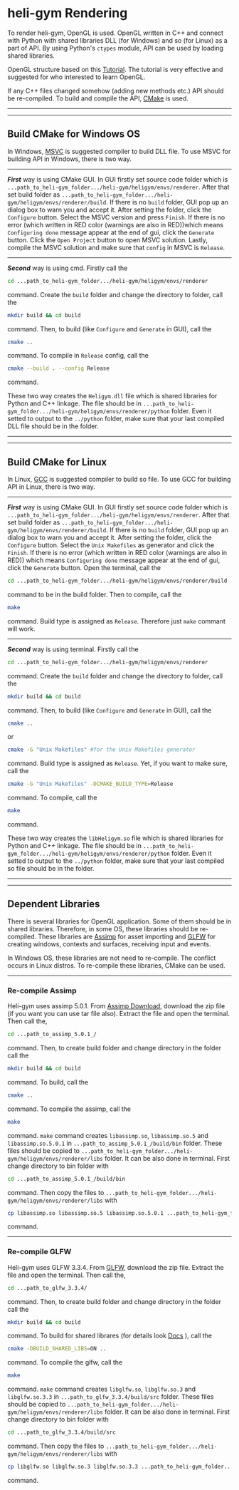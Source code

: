 # **heli-gym Rendering**
To render heli-gym, OpenGL is used. OpenGL written in C++ and connect with Python with shared libraries DLL (for Windows) and so (for Linux) as a part of API. By using Python's `ctypes` module, API can be used by loading shared libraries.

OpenGL structure based on this [Tutorial](https://learnopengl.com). The tutorial is very effective and suggested for who interested to learn OpenGL.

If any C++ files changed somehow (adding new methods etc.) API should be re-compiled. To build and compile the API, [CMake](https://cmake.org) is used. 

---
---

## **Build CMake for Windows OS**
In Windows, [MSVC](https://visualstudio.microsoft.com/vs/features/cplusplus/) is suggested compiler to build DLL file. To use MSVC for building API in Windows, there is two way. 

---

_**First**_ way is using CMake GUI. In GUI firstly set source code folder which is `...path_to_heli-gym_folder.../heli-gym/heligym/envs/renderer`. After that set build folder as `...path_to_heli-gym_folder.../heli-gym/heligym/envs/renderer/build`. If there is no `build` folder, GUI pop up an dialog box to warn you and accept it. After setting the folder, click the `Configure` button. Select the MSVC version and press `Finish`. If there is no error (which written in RED color (warnings are also in RED))which means `Configuring done` message appear at the end of gui, click the `Generate` button. Click the `Open Project` button to open MSVC solution. Lastly, compile the MSVC solution and make sure that `config` in MSVC is `Release`.

---

_**Second**_ way is using cmd. Firstly call the 
```bash
cd ...path_to_heli-gym_folder.../heli-gym/heligym/envs/renderer
```
command. Create the `build` folder and change the directory to folder, call the 
```bash
mkdir build && cd build
```
command. Then, to build (like `Configure` and `Generate` in GUI), call the 
```bash
cmake ..
```
command. To compile in `Release` config, call the 
```bash
cmake --build . --config Release
```
command. 

These two way creates the `Heligym.dll` file which is shared libraries for Python and C++ linkage. The file should be in `...path_to_heli-gym_folder.../heli-gym/heligym/envs/renderer/python` folder. Even it setted to output to the `../python` folder, make sure that your last compiled DLL file should be in the folder.

---
---

## **Build CMake for Linux**
In Linux, [GCC](https://gcc.gnu.org) is suggested compiler to build so file. To use GCC for building API in Linux, there is two way. 

---

_**First**_ way is using CMake GUI. In GUI firstly set source code folder which is `...path_to_heli-gym_folder.../heli-gym/heligym/envs/renderer`. After that set build folder as `...path_to_heli-gym_folder.../heli-gym/heligym/envs/renderer/build`. If there is no `build` folder, GUI pop up an dialog box to warn you and accept it. After setting the folder, click the `Configure` button. Select the `Unix Makefiles` as generator and click the `Finish`. If there is no error (which written in RED color (warnings are also in RED)) which means `Configuring done` message appear at the end of gui, click the `Generate` button. Open the terminal, call the 

```bash
cd ...path_to_heli-gym_folder.../heli-gym/heligym/envs/renderer/build
```
command to be in the build folder. Then to compile, call the 
```bash
make
```
command. Build type is assigned as `Release`. Therefore just `make` commant will work. 

---

_**Second**_ way is using terminal. Firstly call the 
```bash
cd ...path_to_heli-gym_folder.../heli-gym/heligym/envs/renderer
```
command. Create the `build` folder and change the directory to folder, call the 
```bash
mkdir build && cd build
```
command. Then, to build (like `Configure` and `Generate` in GUI), call the 
```bash
cmake ..  
``` 
or 
```bash
cmake -G "Unix Makefiles" #for the Unix Makefiles generator
```
command. Build type is assigned as `Release`. Yet, if you want to make sure, call the 
```bash
cmake -G "Unix Makefiles" -DCMAKE_BUILD_TYPE=Release
```
command. To compile, call the 
```bash
make
```
command. 

These two way creates the `libHeligym.so` file which is shared libraries for Python and C++ linkage. The file should be in `...path_to_heli-gym_folder.../heli-gym/heligym/envs/renderer/python` folder. Even it setted to output to the `../python` folder, make sure that your last compiled so file should be in the folder.

---
---

## **Dependent Libraries**
There is several libraries for OpenGL application. Some of them should be in shared libraries. Therefore, in some OS, these libraries should be re-compiled. These libraries are [Assimp](https://www.assimp.org) for asset importing and [GLFW](https://www.glfw.org) for creating windows, contexts and surfaces, receiving input and events.

In Windows OS, these libraries are not need to re-compile. The conflict occurs in Linux distros. To re-compile these libraries, CMake can be used.

---

### **Re-compile Assimp**
Heli-gym uses assimp 5.0.1. From [Assimp Download](https://github.com/assimp/assimp/releases/tag/v5.0.1), download the zip file (if you want you can use tar file also). Extract the file and open the terminal. Then call the,

```bash
cd ...path_to_assimp_5.0.1_/
```
command. Then, to create build folder and change directory in the folder call the

```bash
mkdir build && cd build
```
command. To build, call the 
```bash
cmake ..
```
command. To compile the assimp, call the 
```bash
make
```
command. `make` command creates `libassimp.so`, `libassimp.so.5` and `libassimp.so.5.0.1` in `...path_to_assimp_5.0.1_/build/bin` folder. These files should be copied to `...path_to_heli-gym_folder.../heli-gym/heligym/envs/renderer/libs` folder. It can be also done in terminal. First change directory to bin folder with
```bash
cd ...path_to_assimp_5.0.1_/build/bin
```
command. Then copy the files to `...path_to_heli-gym_folder.../heli-gym/heligym/envs/renderer/libs` with 
```bash
cp libassimp.so libassimp.so.5 libassimp.so.5.0.1 ...path_to_heli-gym_folder.../heli-gym/heligym/envs/renderer/libs
```
command.

---

### **Re-compile GLFW**

Heli-gym uses GLFW 3.3.4. From [GLFW](https://www.glfw.org), download the zip file. Extract the file and open the terminal. Then call the,

```bash
cd ...path_to_glfw_3.3.4/
```
command. Then, to create build folder and change directory in the folder call the

```bash
mkdir build && cd build
```
command. To build for shared librares (for details look [Docs](https://www.glfw.org/docs/latest/compile.html#compile_deps_x11) ), call the 
```bash
cmake -DBUILD_SHARED_LIBS=ON ..
```
command. To compile the glfw, call the 
```bash
make
```
command. `make` command creates `libglfw.so`, `libglfw.so.3` and `libglfw.so.3.3` in `...path_to_glfw_3.3.4/build/src` folder. These files should be copied to `...path_to_heli-gym_folder.../heli-gym/heligym/envs/renderer/libs` folder. It can be also done in terminal. First change directory to bin folder with
```bash
cd ...path_to_glfw_3.3.4/build/src
```
command. Then copy the files to `...path_to_heli-gym_folder.../heli-gym/heligym/envs/renderer/libs` with 
```bash
cp libglfw.so libglfw.so.3 libglfw.so.3.3 ...path_to_heli-gym_folder.../heli-gym/heligym/envs/renderer/libs
```
command.